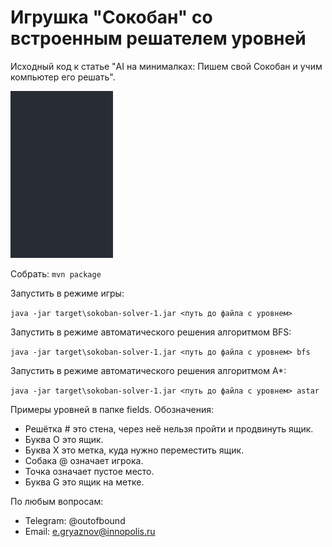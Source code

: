 # Игрушка "Сокобан" со встроенным решателем уровней
Исходный код к статье "AI на минималках: Пишем свой Сокобан и учим компьютер его решать".

![Компьютер играет в Сокобан](sokoban4.gif)

Собрать:
`mvn package`

Запустить в режиме игры:

`java -jar target\sokoban-solver-1.jar <путь до файла с уровнем>`

Запустить в режиме автоматического решения алгоритмом BFS:

`java -jar target\sokoban-solver-1.jar <путь до файла с уровнем> bfs`

Запустить в режиме автоматического решения алгоритмом А*:

`java -jar target\sokoban-solver-1.jar <путь до файла с уровнем> astar`

Примеры уровней в папке fields.
Обозначения:
* Решётка # это стена, через неё нельзя пройти и продвинуть ящик.
* Буква O это ящик.
* Буква X это метка, куда нужно переместить ящик.
* Собака @ означает игрока.
* Точка означает пустое место.
* Буква G это ящик на метке.

По любым вопросам:
* Telegram: @outofbound
* Email: e.gryaznov@innopolis.ru